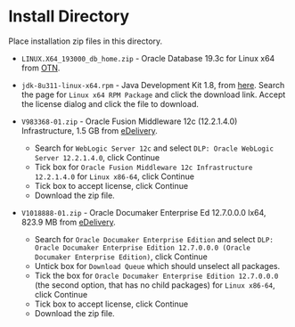 # Install Directory

Place installation zip files in this directory. 

* `LINUX.X64_193000_db_home.zip` - Oracle Database 19.3c for Linux x64 from [OTN](http://www.oracle.com/technetwork/database/enterprise-edition/downloads/index.html).

* `jdk-8u311-linux-x64.rpm` - Java Development Kit 1.8, from [here](https://www.oracle.com/java/technologies/javase/javase8u211-later-archive-downloads.html). Search the page for `Linux x64 RPM Package` and click the download link. Accept the license dialog and click the file to download.

* `V983368-01.zip` - Oracle Fusion Middleware 12c (12.2.1.4.0) Infrastructure, 1.5 GB from [eDelivery](http://edelivery.oracle.com). 
	- Search for `WebLogic Server 12c` and select `DLP: Oracle WebLogic Server 12.2.1.4.0`, click Continue
	- Tick box for `Oracle Fusion Middleware 12c Infrastructure 12.2.1.4.0` for `Linux x86-64`, click Continue
	- Tick box to accept license, click Continue
	- Download the zip file.

* `V1018888-01.zip` - Oracle Documaker Enterprise Ed 12.7.0.0.0 lx64, 823.9 MB from [eDelivery](http://edelivery.oracle.com). 
	- Search for `Oracle Documaker Enterprise Edition` and select `DLP: Oracle Documaker Enterprise Edition 12.7.0.0.0 (Oracle Documaker Enterprise Edition)`, click Continue
	- Untick box for `Download Queue` which should unselect all packages.
	- Tick the box for `Oracle Documaker Enterprise Edition 12.7.0.0.0` (the second option, that has no child packages) for `Linux x86-64`, click Continue
	- Tick box to accept license, click Continue
	- Download the zip file.

